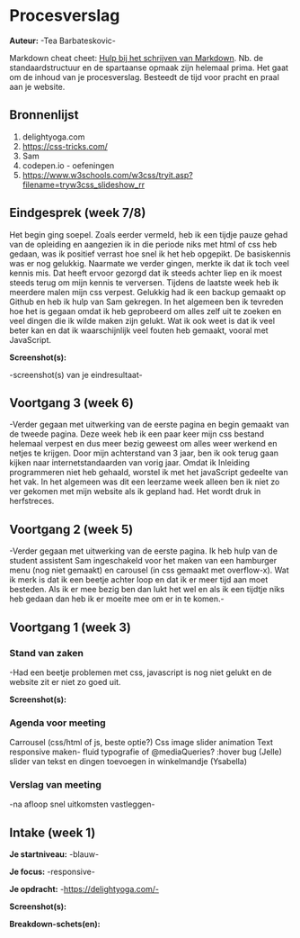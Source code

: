 # Procesverslag
**Auteur:** -Tea Barbateskovic-

Markdown cheat cheet: [Hulp bij het schrijven van Markdown](https://github.com/adam-p/markdown-here/wiki/Markdown-Cheatsheet). Nb. de standaardstructuur en de spartaanse opmaak zijn helemaal prima. Het gaat om de inhoud van je procesverslag. Besteedt de tijd voor pracht en praal aan je website.



## Bronnenlijst
1. delightyoga.com
2. https://css-tricks.com/
3. Sam
4. codepen.io - oefeningen 
5. https://www.w3schools.com/w3css/tryit.asp?filename=tryw3css_slideshow_rr



## Eindgesprek (week 7/8)
Het begin ging soepel. Zoals eerder vermeld, heb ik een tijdje pauze gehad van de opleiding en aangezien ik in die periode niks met html of css heb gedaan, was ik positief verrast hoe snel ik het heb opgepikt. De basiskennis was er nog gelukkig.
Naarmate we verder gingen, merkte ik dat ik toch veel kennis mis. Dat heeft ervoor gezorgd dat ik steeds achter liep en ik moest steeds terug om mijn kennis te verversen. Tijdens de laatste week heb ik meerdere malen mijn css verpest. Gelukkig had ik een backup gemaakt op Github en heb ik hulp van Sam gekregen. 
In het algemeen ben ik tevreden hoe het is gegaan omdat ik heb geprobeerd om alles zelf uit te zoeken en veel dingen die ik wilde maken zijn gelukt. 
Wat ik ook weet is dat ik veel beter kan en dat ik waarschijnlijk veel fouten heb gemaakt, vooral met JavaScript. 


**Screenshot(s):**

-screenshot(s) van je eindresultaat-



## Voortgang 3 (week 6)

-Verder gegaan met uitwerking van de eerste pagina en begin gemaakt van de tweede pagina. Deze week heb ik een paar keer mijn css bestand helemaal verpest en dus meer bezig geweest om alles weer werkend en netjes te krijgen. Door mijn achterstand van 3 jaar, ben ik ook terug gaan kijken naar internetstandaarden van vorig jaar. Omdat ik Inleiding programmeren niet heb gehaald, worstel ik met het javaScript gedeelte van het vak.
In het algemeen was dit een leerzame week alleen ben ik niet zo ver gekomen met mijn website als ik gepland had. Het wordt druk in herfstreces. 


## Voortgang 2 (week 5)

-Verder gegaan met uitwerking van de eerste pagina. Ik heb hulp van de student assistent Sam ingeschakeld voor het maken van een hamburger menu (nog niet gemaakt) en carousel (in css gemaakt met overflow-x). Wat ik merk is dat ik een beetje achter loop en dat ik er meer tijd aan moet besteden. Als ik er mee bezig ben dan lukt het wel en als ik een tijdtje niks heb gedaan dan heb ik er moeite mee om er in te komen.-



## Voortgang 1 (week 3)

### Stand van zaken

-Had een beetje problemen met css, javascript is nog niet gelukt en de website zit er niet zo goed uit.

**Screenshot(s):**



### Agenda voor meeting

Carrousel (css/html of js, beste optie?) 
Css image slider animation 
Text responsive maken- fluid typografie of @mediaQueries? 
:hover bug (Jelle)
slider van tekst en dingen toevoegen in winkelmandje (Ysabella)

### Verslag van meeting

-na afloop snel uitkomsten vastleggen-



## Intake (week 1)

**Je startniveau:** -blauw-

**Je focus:** -responsive-

**Je opdracht:** -https://delightyoga.com/-

**Screenshot(s):**


**Breakdown-schets(en):**


